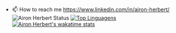 - 📫 How to reach me https://www.linkedin.com/in/airon-herbert/
![Airon Herbert Status](https://github-readme-stats.vercel.app/api?username=aironherbert&show_icons=true)
[![Top Linguagens](https://github-readme-stats.vercel.app/api/top-langs/?username=aironherbert&layout=compact)](https://github.com/aironherbert/github-readme-stats)
[![Airon Herbert's wakatime stats](https://github-readme-stats.vercel.app/api/wakatime?username=aironherbert)](https://github.com/aironherbert/github-readme-stats)
